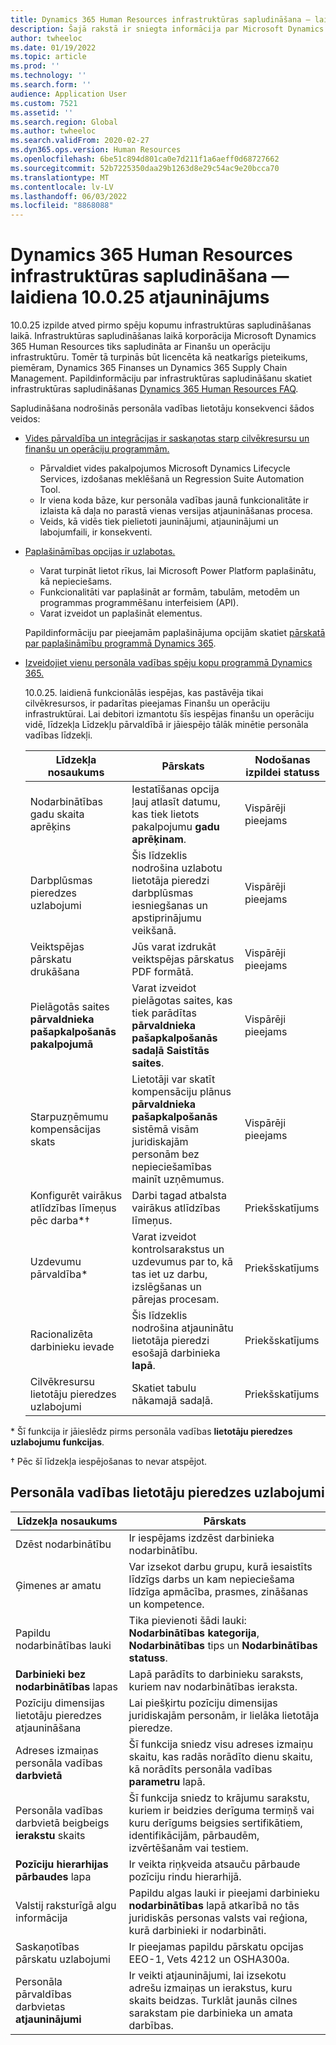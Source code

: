 ```yaml
---
title: Dynamics 365 Human Resources infrastruktūras sapludināšana — laidiena 10.0.25 atjauninājums
description: Šajā rakstā ir sniegta informācija par Microsoft Dynamics 365 Human Resources release 10.0.25, kas sniedz pirmo spēju kopumu infrastruktūras saplūdē.
author: twheeloc
ms.date: 01/19/2022
ms.topic: article
ms.prod: ''
ms.technology: ''
ms.search.form: ''
audience: Application User
ms.custom: 7521
ms.assetid: ''
ms.search.region: Global
ms.author: twheeloc
ms.search.validFrom: 2020-02-27
ms.dyn365.ops.version: Human Resources
ms.openlocfilehash: 6be51c894d801ca0e7d211f1a6aeff0d68727662
ms.sourcegitcommit: 52b7225350daa29b1263d8e29c54ac9e20bcca70
ms.translationtype: MT
ms.contentlocale: lv-LV
ms.lasthandoff: 06/03/2022
ms.locfileid: "8868088"
---
```

# <a name="dynamics-365-human-resources-infrastructure-merge---release-10025-update"></a>Dynamics 365 Human Resources infrastruktūras sapludināšana — laidiena 10.0.25 atjauninājums

10.0.25 izpilde atved pirmo spēju kopumu infrastruktūras sapludināšanas laikā. Infrastruktūras sapludināšanas laikā korporācija Microsoft Dynamics 365 Human Resources tiks sapludināta ar Finanšu un operāciju infrastruktūru. Tomēr tā turpinās būt licencēta kā neatkarīgs pieteikums, piemēram, Dynamics 365 Finanses un Dynamics 365 Supply Chain Management. Papildinformāciju par infrastruktūras sapludināšanu skatiet infrastruktūras sapludināšanas [Dynamics 365 Human Resources FAQ](../human-resources/hr-infrastructure-merge-faq.md).

Sapludināšana nodrošinās personāla vadības lietotāju konsekvenci šādos veidos:

- [Vides pārvaldība un integrācijas ir saskaņotas starp cilvēkresursu un finanšu un operāciju programmām.](/dynamics365-release-plan/2021wave2/human-resources/dynamics365-human-resources/consistent-environment-management-integrations-between-human-resources-finance-operations-apps)

    - Pārvaldiet vides pakalpojumos Microsoft Dynamics Lifecycle Services, izdošanas meklēšanā un Regression Suite Automation Tool.
    - Ir viena koda bāze, kur personāla vadības jaunā funkcionalitāte ir izlaista kā daļa no parastā vienas versijas atjaunināšanas procesa.
    - Veids, kā vidēs tiek pielietoti jauninājumi, atjauninājumi un labojumfaili, ir konsekventi.

- [Paplašināmības opcijas ir uzlabotas.](/dynamics365-release-plan/2021wave2/human-resources/dynamics365-human-resources/improve-extensibility-options)

    - Varat turpināt lietot rīkus, lai Microsoft Power Platform paplašinātu, kā nepieciešams.
    - Funkcionalitāti var paplašināt ar formām, tabulām, metodēm un programmas programmēšanu interfeisiem (API).
    - Varat izveidot un paplašināt elementus.

    Papildinformāciju par pieejamām paplašinājuma opcijām skatiet [pārskatā par paplašināmību programmā Dynamics 365](../fin-ops-core/dev-itpro/extensibility/extensibility-home-page.md).

- [Izveidojiet vienu personāla vadības spēju kopu programmā Dynamics 365.](/dynamics365-release-plan/2021wave2/human-resources/dynamics365-human-resources/create-one-set-human-resources-capabilities-within-dynamics-365)

    10.0.25. laidienā funkcionālās iespējas, kas pastāvēja tikai cilvēkresursos, ir padarītas pieejamas Finanšu un operāciju infrastruktūrai. Lai debitori izmantotu šīs iespējas finanšu un operāciju vidē, līdzekļa Līdzekļu pārvaldībā ir jāiespējo tālāk minētie personāla vadības līdzekļi.

    | Līdzekļa nosaukums | Pārskats | Nodošanas izpildei statuss | 
    |--------------|----------|----------------| 
    | Nodarbinātības gadu skaita aprēķins | Iestatīšanas opcija ļauj atlasīt datumu, kas tiek lietots pakalpojumu **gadu aprēķinam**. | Vispārēji pieejams | 
    | Darbplūsmas pieredzes uzlabojumi | Šis līdzeklis nodrošina uzlabotu lietotāja pieredzi darbplūsmas iesniegšanas un apstiprinājumu veikšanā. | Vispārēji pieejams | 
    | Veiktspējas pārskatu drukāšana | Jūs varat izdrukāt veiktspējas pārskatus PDF formātā. | Vispārēji pieejams | 
    | Pielāgotās saites **pārvaldnieka pašapkalpošanās pakalpojumā** | Varat izveidot pielāgotas saites, kas tiek parādītas **pārvaldnieka pašapkalpošanās** **sadaļā Saistītās saites**. | Vispārēji pieejams | 
    | Starpuzņēmumu kompensācijas skats | Lietotāji var skatīt kompensāciju plānus **pārvaldnieka pašapkalpošanās** sistēmā visām juridiskajām personām bez nepieciešamības mainīt uzņēmumus. | Vispārēji pieejams | 
    | Konfigurēt vairākus atlīdzības līmeņus pēc darba\*&dagger; | Darbi tagad atbalsta vairākus atlīdzības līmeņus. | Priekšskatījums | 
    | Uzdevumu pārvaldība\* | Varat izveidot kontrolsarakstus un uzdevumus par to, kā tas iet uz darbu, izslēgšanas un pārejas procesam. | Priekšskatījums | 
    | Racionalizēta darbinieku ievade | Šis līdzeklis nodrošina atjauninātu lietotāja pieredzi esošajā darbinieka **lapā**. | Priekšskatījums | 
    | Cilvēkresursu lietotāju pieredzes uzlabojumi | Skatiet tabulu nākamajā sadaļā.  | Priekšskatījums | 

\* Šī funkcija ir jāieslēdz pirms personāla vadības **lietotāju pieredzes uzlabojumu funkcijas**.

&dagger; Pēc šī līdzekļa iespējošanas to nevar atspējot.

## <a name="human-resource-user-experience-enhancements"></a>Personāla vadības lietotāju pieredzes uzlabojumi

| Līdzekļa nosaukums | Pārskats | 
|--------------|----------| 
| Dzēst nodarbinātību | Ir iespējams izdzēst darbinieka nodarbinātību. | 
| Ģimenes ar amatu | Var izsekot darbu grupu, kurā iesaistīts līdzīgs darbs un kam nepieciešama līdzīga apmācība, prasmes, zināšanas un kompetence. | 
| Papildu nodarbinātības lauki | Tika pievienoti šādi lauki: **Nodarbinātības kategorija**, **Nodarbinātības** tips un **Nodarbinātības statuss**. | 
| **Darbinieki bez nodarbinātības** lapas | Lapā parādīts to darbinieku saraksts, kuriem nav nodarbinātības ieraksta. | 
| Pozīciju dimensijas lietotāju pieredzes atjaunināšana | Lai piešķirtu pozīciju dimensijas juridiskajām personām, ir lielāka lietotāja pieredze. | 
| Adreses izmaiņas personāla vadības **darbvietā** | Šī funkcija sniedz visu adreses izmaiņu skaitu, kas radās norādīto dienu skaitu, kā norādīts personāla vadības **parametru** lapā. | 
| Personāla vadības darbvietā beigbeigs **ierakstu** skaits | Šī funkcija sniedz to krājumu sarakstu, kuriem ir beidzies derīguma termiņš vai kuru derīgums beigsies sertifikātiem, identifikācijām, pārbaudēm, izvērtēšanām vai testiem. | 
| **Pozīciju hierarhijas pārbaudes** lapa | Ir veikta riņķveida atsauču pārbaude pozīciju rindu hierarhijā. | 
| Valstij raksturīgā algu informācija | Papildu algas lauki ir pieejami darbinieku **nodarbinātības** lapā atkarībā no tās juridiskās personas valsts vai reģiona, kurā darbinieki ir nodarbināti. | 
| Saskaņotības pārskatu uzlabojumi | Ir pieejamas papildu pārskatu opcijas EEO-1, Vets 4212 un OSHA300a. | 
| Personāla pārvaldības darbvietas **atjauninājumi** | Ir veikti atjauninājumi, lai izsekotu adrešu izmaiņas un ierakstus, kuru skaits beidzas. Turklāt jaunās cilnes sarakstam pie darbinieka un amata darbības. | 
